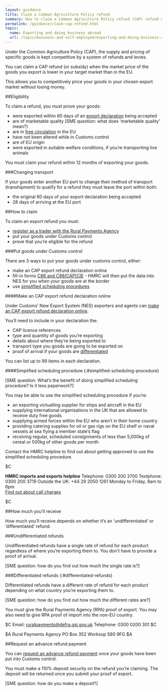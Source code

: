 ```yaml
---
layout: guidance
title: Claim a Common Agriculture Policy refund
summary: How to claim a Common Agriculture Policy refund (CAP) refund when you export goods outside the EU.
permalink: /guidance/claim-cap-refund.html
topic:
  name: Exporting and doing business abroad
  url: /topic/business-and-self-employed/exporting-and-doing-business-abroad.html
---
```


Under the Common Agriculture Policy (CAP), the supply and pricing of specific goods is kept competitive by a system of refunds and levies. 

You can claim a CAP refund (or subsidy) when the market price of the goods you export is lower in your target market than in the EU. 

This allows you to competitively price your goods in your chosen export market without losing money.

##Eligibility

To claim a refund, you must prove your goods:

- were exported within 60 days of an [export declaration](https://govuk-import-export.herokuapp.com/guide/declare-exporting-goods-from-eu/overview.html) being accepted
- are of marketable quality [SME question: what does ‘marketable quality’ mean?]
- are in [free circulation](/link) in the EU
- have not been altered while in Customs control 
- are of EU origin
- were exported in suitable welfare conditions, if you’re transporting live animals

You must claim your refund within 12 months of exporting your goods.

###Changing transport 

If your goods enter another EU port to change their method of transport (transhipment) to qualify for a refund they must leave the port within both:

- the original 60 days of your export declaration being accepted
- 28 days of arriving at the EU port

##How to claim

To claim an export refund you must:

- [register as a trader with the Rural Payments Agency](/guidance/register-for-rural-payments)
- put your goods under Customs control
- prove that you’re eligible for the refund

###Put goods under Customs control

There are 3 ways to put your goods under customs control, either:

-  make an CAP export refund declaration online
- fill-in forms [C88 and C88(CAP)CIE](/government/publications/import-and-export-common-agricultural-policy-export-customs-input-of-entry-control-c88-cap-cie) - HMRC will then put the data into NES for you when your goods are at the border
- use [simplified scheduling procedures](#simplified-scheduling-procedure)

####Make an CAP export refund declaration online

Under Customs’ New Export System (NES) exporters and agents can [make an CAP export refund declaration online](https://govuk-import-export.herokuapp.com/guide/declare-exporting-goods-from-eu/overview.html). 

You’ll need to include in your declaration the:

- CAP licence references
- type and quantity of goods you’re exporting
- details about where they’re being exported to
- transport type you goods are going to be exported on
- proof of arrival if your goods are [differentiated](#differentiated-refunds)

You can list up to 99 items in each declaration. 

####Simplified scheduling procedure
{:#simplified-scheduling-procedure}

[SME question: What’s the benefit of doing simplified scheduling procedure? Is it less paperwork?]

You may be able to use the simplified scheduling procedure if you’re:

- an exporting victualling supplier for ships and aircraft in the EU
- supplying international organisations in the UK that are allowed to receive duty free goods
- supplying armed forces within the EU who aren’t in their home country
- providing catering supplies for oil or gas rigs on the EU shelf or naval vessels at sea flying a member state’s flag
- receiving regular, scheduled consignments of less than 5,000kg of cereal or 500kg of other goods per month

Contact the HMRC helpline to find out about getting approved to use the simplified scheduling procedure.

$C 

**HMRC imports and exports helpline** 
Telephone: 0300 200 3700
Textphone: 0300 200 3719
Outside the UK: +44 29 2050 1261
Monday to Friday, 8am to 6pm  
[Find out about call charges](/call-charges)  

$C  

##How much you’ll receive

How much you’ll receive depends on whether it’s an ‘undifferentiated’ or ‘differentiated’ refund.


###Undifferentiated refunds

Undifferentiated refunds have a single rate of refund for each product regardless of where you’re exporting them to. You don’t have to provide a proof of arrival.

[SME question: how do you find out how much the single rate is?]

###Differentiated refunds
{:#differentiated-refunds}

Differentiated refunds have a different rate of refund for each product depending on what country you’re exporting them to. 

[SME question: how do you find out how much the different rates are?]

You must give the Rural Payments Agency (RPA) proof of export. You may also need to give RPA proof of import into the non-EU country. 

$C
Email: ruralpayments@defra.gsi.gov.uk
Telephone: 0300 0200 301
$C

$A
Rural Payments Agency
PO Box 352 
Worksop 
S80 9FG
$A

##Request an advance refund payment

You can [request an advance refund payment](https://www.gov.uk/government/uploads/system/uploads/attachment_data/file/374200/c1227a.pdf) once your goods have been put into Customs control. 

You must make a 110% deposit security on the refund you’re claiming. The deposit will be returned once you submit your proof of export.

[SME question: how do you make a deposit?]
